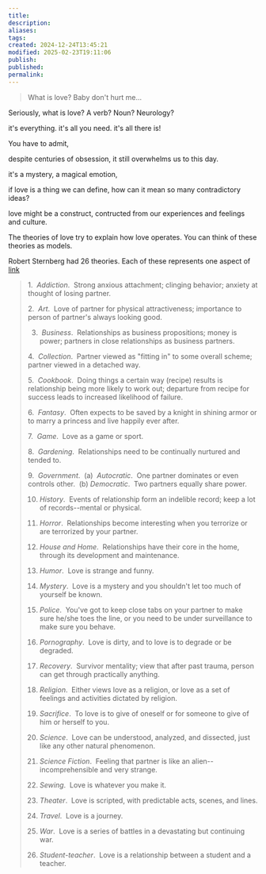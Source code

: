 ```yaml
---
title: 
description: 
aliases: 
tags: 
created: 2024-12-24T13:45:21
modified: 2025-02-23T19:11:06
publish: 
published: 
permalink: 
---
```



> What is love? Baby don't hurt me...



Seriously, what is love? A verb? Noun? Neurology?

it's everything. it's all you need. it's all there is!

You have to admit, 

despite centuries of obsession, it still overwhelms us to this day.

it's a mystery, a magical emotion, 


if love is a thing we can define, how can it mean so many contradictory ideas?


love might be a construct, contructed from our experiences and feelings and culture.





The theories of love try to explain how love operates. You can think of these theories as models.

Robert Sternberg had 26 theories. Each of these represents one aspect of 
[link](http://www.robertjsternberg.com/love)

> 1.  _Addiction_.  Strong anxious attachment; clinging behavior; anxiety at thought of losing partner.
> 
> 2.  _Art_.  Love of partner for physical attractiveness; importance to person of partner's always looking good.
> 
> 3.  _Business_.  Relationships as business propositions; money is power; partners in close relationships as business partners.
> 
> 4.  _Collection_.  Partner viewed as "fitting in" to some overall scheme; partner viewed in a detached way.
> 
> 5.  _Cookbook_.  Doing things a certain way (recipe) results is relationship being more likely to work out; departure from recipe for success leads to increased likelihood of failure.
> 
> 6.  _Fantasy_.  Often expects to be saved by a knight in shining armor or to marry a princess and live happily ever after.
> 
> 7.  _Game_.  Love as a game or sport.
> 
> 8.  _Gardening_.  Relationships need to be continually nurtured and tended to.
> 
> 9.  _Government_.  (a)  _Autocratic_.  One partner dominates or even controls other.  (b) _Democratic_.  Two partners equally share power.
> 
> 10. _History_.  Events of relationship form an indelible record; keep a lot of records--mental or physical.
> 
> 11. _Horror_.  Relationships become interesting when you terrorize or are terrorized by your partner.
> 
> 12. _House and Home_.  Relationships have their core in the home, through its development and maintenance.
> 
> 13. _Humor_.  Love is strange and funny.
> 
> 14. _Mystery_.  Love is a mystery and you shouldn't let too much of yourself be known.
> 
> 15. _Police_.  You've got to keep close tabs on your partner to make sure he/she toes the line, or you need to be under surveillance to make sure you behave.
> 
> 16. _Pornography_.  Love is dirty, and to love is to degrade or be degraded.
> 
> 17. _Recovery_.  Survivor mentality; view that after past trauma, person can get through practically anything.
> 
> 18. _Religion_.  Either views love as a religion, or love as a set of feelings and activities dictated by religion.
> 
> 19. _Sacrifice_.  To love is to give of oneself or for someone to give of him or herself to you.
> 
> 20. _Science_.  Love can be understood, analyzed, and dissected, just like any other natural phenomenon.
> 
> 21. _Science Fiction_.  Feeling that partner is like an alien--incomprehensible and very strange.
> 
> 22. _Sewing_.  Love is whatever you make it.
> 
> 23. _Theater_.  Love is scripted, with predictable acts, scenes, and lines.
> 
> 24. _Travel_.  Love is a journey.
> 
> 25. _War_.  Love is a series of battles in a devastating but continuing war.
> 
> 26. _Student-teacher_.  Love is a relationship between a student and a teacher.
